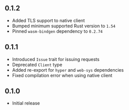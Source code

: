 0.1.2
-----
- Added TLS support to native client
- Bumped minimum supported Rust version to `1.54`
- Pinned `wasm-bindgen` dependency to `0.2.74`


0.1.1
-----
- Introduced `Issue` trait for issuing requests
- Deprecated `Client` type
- Added re-export for `hyper` and `web-sys` dependencies
- Fixed compilation error when using native client


0.1.0
-----
- Initial release
